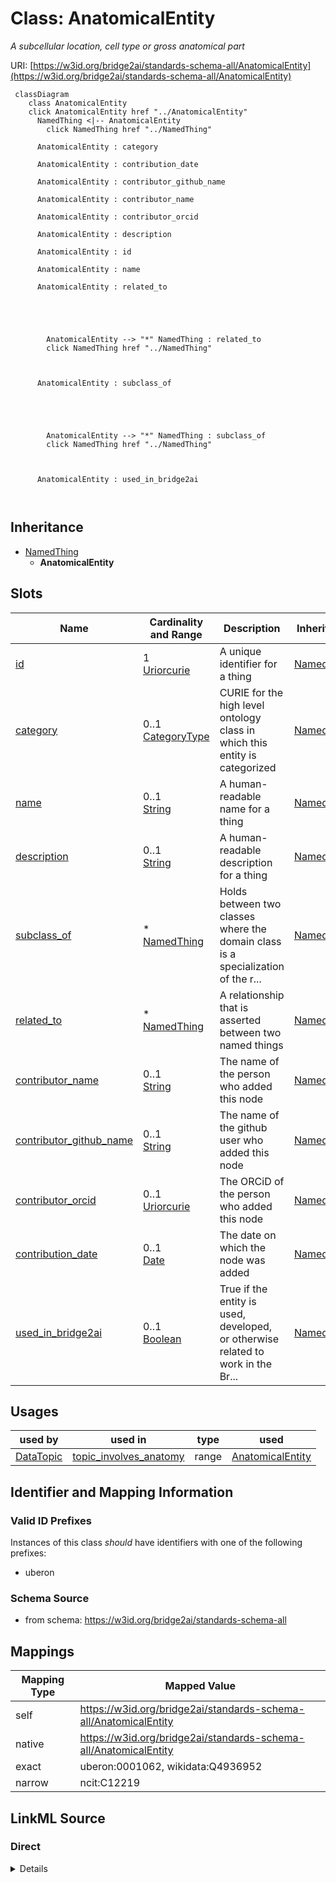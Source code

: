 

# Class: AnatomicalEntity 


_A subcellular location, cell type or gross anatomical part_





URI: [https://w3id.org/bridge2ai/standards-schema-all/AnatomicalEntity](https://w3id.org/bridge2ai/standards-schema-all/AnatomicalEntity)






```mermaid
 classDiagram
    class AnatomicalEntity
    click AnatomicalEntity href "../AnatomicalEntity"
      NamedThing <|-- AnatomicalEntity
        click NamedThing href "../NamedThing"
      
      AnatomicalEntity : category
        
      AnatomicalEntity : contribution_date
        
      AnatomicalEntity : contributor_github_name
        
      AnatomicalEntity : contributor_name
        
      AnatomicalEntity : contributor_orcid
        
      AnatomicalEntity : description
        
      AnatomicalEntity : id
        
      AnatomicalEntity : name
        
      AnatomicalEntity : related_to
        
          
    
        
        
        AnatomicalEntity --> "*" NamedThing : related_to
        click NamedThing href "../NamedThing"
    

        
      AnatomicalEntity : subclass_of
        
          
    
        
        
        AnatomicalEntity --> "*" NamedThing : subclass_of
        click NamedThing href "../NamedThing"
    

        
      AnatomicalEntity : used_in_bridge2ai
        
      
```





## Inheritance
* [NamedThing](NamedThing.md)
    * **AnatomicalEntity**



## Slots

| Name | Cardinality and Range | Description | Inheritance |
| ---  | --- | --- | --- |
| [id](id.md) | 1 <br/> [Uriorcurie](Uriorcurie.md) | A unique identifier for a thing | [NamedThing](NamedThing.md) |
| [category](category.md) | 0..1 <br/> [CategoryType](CategoryType.md) | CURIE for the high level ontology class in which this entity is categorized | [NamedThing](NamedThing.md) |
| [name](name.md) | 0..1 <br/> [String](String.md) | A human-readable name for a thing | [NamedThing](NamedThing.md) |
| [description](description.md) | 0..1 <br/> [String](String.md) | A human-readable description for a thing | [NamedThing](NamedThing.md) |
| [subclass_of](subclass_of.md) | * <br/> [NamedThing](NamedThing.md) | Holds between two classes where the domain class is a specialization of the r... | [NamedThing](NamedThing.md) |
| [related_to](related_to.md) | * <br/> [NamedThing](NamedThing.md) | A relationship that is asserted between two named things | [NamedThing](NamedThing.md) |
| [contributor_name](contributor_name.md) | 0..1 <br/> [String](String.md) | The name of the person who added this node | [NamedThing](NamedThing.md) |
| [contributor_github_name](contributor_github_name.md) | 0..1 <br/> [String](String.md) | The name of the github user who added this node | [NamedThing](NamedThing.md) |
| [contributor_orcid](contributor_orcid.md) | 0..1 <br/> [Uriorcurie](Uriorcurie.md) | The ORCiD of the person who added this node | [NamedThing](NamedThing.md) |
| [contribution_date](contribution_date.md) | 0..1 <br/> [Date](Date.md) | The date on which the node was added | [NamedThing](NamedThing.md) |
| [used_in_bridge2ai](used_in_bridge2ai.md) | 0..1 <br/> [Boolean](Boolean.md) | True if the entity is used, developed, or otherwise related to work in the Br... | [NamedThing](NamedThing.md) |





## Usages

| used by | used in | type | used |
| ---  | --- | --- | --- |
| [DataTopic](DataTopic.md) | [topic_involves_anatomy](topic_involves_anatomy.md) | range | [AnatomicalEntity](AnatomicalEntity.md) |






## Identifier and Mapping Information


### Valid ID Prefixes

Instances of this class *should* have identifiers with one of the following prefixes:

* uberon








### Schema Source


* from schema: https://w3id.org/bridge2ai/standards-schema-all




## Mappings

| Mapping Type | Mapped Value |
| ---  | ---  |
| self | https://w3id.org/bridge2ai/standards-schema-all/AnatomicalEntity |
| native | https://w3id.org/bridge2ai/standards-schema-all/AnatomicalEntity |
| exact | uberon:0001062, wikidata:Q4936952 |
| narrow | ncit:C12219 |







## LinkML Source

<!-- TODO: investigate https://stackoverflow.com/questions/37606292/how-to-create-tabbed-code-blocks-in-mkdocs-or-sphinx -->

### Direct

<details>
```yaml
name: AnatomicalEntity
id_prefixes:
- uberon
description: A subcellular location, cell type or gross anatomical part
from_schema: https://w3id.org/bridge2ai/standards-schema-all
exact_mappings:
- uberon:0001062
- wikidata:Q4936952
narrow_mappings:
- ncit:C12219
is_a: NamedThing

```
</details>

### Induced

<details>
```yaml
name: AnatomicalEntity
id_prefixes:
- uberon
description: A subcellular location, cell type or gross anatomical part
from_schema: https://w3id.org/bridge2ai/standards-schema-all
exact_mappings:
- uberon:0001062
- wikidata:Q4936952
narrow_mappings:
- ncit:C12219
is_a: NamedThing
attributes:
  id:
    name: id
    description: A unique identifier for a thing.
    from_schema: https://w3id.org/bridge2ai/standards-schema-all
    rank: 1000
    slot_uri: schema:identifier
    identifier: true
    alias: id
    owner: AnatomicalEntity
    domain_of:
    - NamedThing
    range: uriorcurie
    required: true
  category:
    name: category
    description: CURIE for the high level ontology class in which this entity is categorized.
      Corresponds to the label for the entity type class, e.g., "B2AI_STANDARD:DataStandard".
    from_schema: https://w3id.org/bridge2ai/standards-schema-all
    rank: 1000
    is_a: type
    domain: NamedThing
    designates_type: true
    alias: category
    owner: AnatomicalEntity
    domain_of:
    - NamedThing
    range: category_type
  name:
    name: name
    description: A human-readable name for a thing.
    from_schema: https://w3id.org/bridge2ai/standards-schema-all
    rank: 1000
    slot_uri: schema:name
    alias: name
    owner: AnatomicalEntity
    domain_of:
    - NamedThing
    range: string
  description:
    name: description
    description: A human-readable description for a thing.
    from_schema: https://w3id.org/bridge2ai/standards-schema-all
    rank: 1000
    slot_uri: schema:description
    alias: description
    owner: AnatomicalEntity
    domain_of:
    - NamedThing
    range: string
  subclass_of:
    name: subclass_of
    description: Holds between two classes where the domain class is a specialization
      of the range class.
    from_schema: https://w3id.org/bridge2ai/standards-schema-all
    exact_mappings:
    - rdfs:subClassOf
    - MESH:isa
    narrow_mappings:
    - rdfs:subPropertyOf
    rank: 1000
    is_a: related_to
    domain: NamedThing
    inherited: true
    alias: subclass_of
    owner: AnatomicalEntity
    domain_of:
    - NamedThing
    range: NamedThing
    multivalued: true
  related_to:
    name: related_to
    description: A relationship that is asserted between two named things.
    from_schema: https://w3id.org/bridge2ai/standards-schema-all
    rank: 1000
    domain: NamedThing
    inherited: true
    alias: related_to
    owner: AnatomicalEntity
    domain_of:
    - NamedThing
    - Organization
    symmetric: true
    range: NamedThing
    multivalued: true
  contributor_name:
    name: contributor_name
    description: The name of the person who added this node.
    from_schema: https://w3id.org/bridge2ai/standards-schema-all
    rank: 1000
    is_a: node_property
    domain: NamedThing
    alias: contributor_name
    owner: AnatomicalEntity
    domain_of:
    - NamedThing
    range: string
  contributor_github_name:
    name: contributor_github_name
    description: The name of the github user who added this node.
    from_schema: https://w3id.org/bridge2ai/standards-schema-all
    rank: 1000
    is_a: node_property
    domain: NamedThing
    alias: contributor_github_name
    owner: AnatomicalEntity
    domain_of:
    - NamedThing
    range: string
  contributor_orcid:
    name: contributor_orcid
    description: The ORCiD of the person who added this node.
    examples:
    - value: ORCID:0000-0001-1234-5678
    from_schema: https://w3id.org/bridge2ai/standards-schema-all
    rank: 1000
    is_a: node_property
    domain: NamedThing
    alias: contributor_orcid
    owner: AnatomicalEntity
    domain_of:
    - NamedThing
    range: uriorcurie
  contribution_date:
    name: contribution_date
    description: The date on which the node was added.
    examples:
    - value: '2023-03-20'
    from_schema: https://w3id.org/bridge2ai/standards-schema-all
    rank: 1000
    is_a: node_property
    domain: NamedThing
    alias: contribution_date
    owner: AnatomicalEntity
    domain_of:
    - NamedThing
    range: date
  used_in_bridge2ai:
    name: used_in_bridge2ai
    description: True if the entity is used, developed, or otherwise related to work
      in the Bridge2AI consortium. If false, the entity is not explicitly related
      to Bridge2AI. If not specified, it is not known if the entity is related to
      Bridge2AI.
    from_schema: https://w3id.org/bridge2ai/standards-schema-all
    rank: 1000
    is_a: node_property
    domain: NamedThing
    alias: used_in_bridge2ai
    owner: AnatomicalEntity
    domain_of:
    - NamedThing
    range: boolean

```
</details>